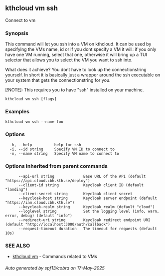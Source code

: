 ## kthcloud vm ssh

Connect to vm

### Synopsis


This command will let you ssh into a VM on kthcloud. It can be used by specifying the VMs name, id or if you dont specify a VM it will: if you only have one VM running, select that one, otherwise it will bring up a TUI selector that allows you to select the VM you want to ssh into.

What does it achieve? You dont have to look up the connectionstring yourself. In short it is basically just a wrapper around the ssh executable on your system that gets the connectionstring for you.

[!NOTE]: This requires you to have "ssh" installed on your machine.

```
kthcloud vm ssh [flags]
```

### Examples

```
kthcloud vm ssh --name foo
```

### Options

```
  -h, --help          help for ssh
  -i, --id string     Specify VM ID to connect to
  -n, --name string   Specify VM name to connect to
```

### Options inherited from parent commands

```
      --api-url string             Base URL of the API (default "https://api.cloud.cbh.kth.se/deploy")
      --client-id string           Keycloak client ID (default "landing")
      --client-secret string       Keycloak client secret
      --keycloak-host string       Keycloak server endpoint (default "https://iam.cloud.cbh.kth.se")
      --keycloak-realm string      Keycloak realm (default "cloud")
      --loglevel string            Set the logging level (info, warn, error, debug) (default "info")
      --redirect-uri string        Keycloak redirect endpoint URI (default "http://localhost:3000/auth/callback")
      --request-timeout duration   The timeout for requests (default 10s)
```

### SEE ALSO

* [kthcloud vm](kthcloud_vm.md)	 - Commands related to VMs

###### Auto generated by spf13/cobra on 17-May-2025
